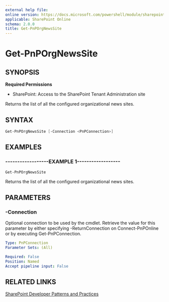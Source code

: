 ```yaml
---
external help file:
online version: https://docs.microsoft.com/powershell/module/sharepoint-pnp/get-pnporgnewssite
applicable: SharePoint Online
schema: 2.0.0
title: Get-PnPOrgNewsSite
---
```


# Get-PnPOrgNewsSite

## SYNOPSIS

**Required Permissions**

* SharePoint: Access to the SharePoint Tenant Administration site

Returns the list of all the configured organizational news sites.

## SYNTAX 

```powershell
Get-PnPOrgNewsSite [-Connection <PnPConnection>]
```

## EXAMPLES

### ------------------EXAMPLE 1------------------
```powershell
Get-PnPOrgNewsSite
```

Returns the list of all the configured organizational news sites.

## PARAMETERS

### -Connection
Optional connection to be used by the cmdlet. Retrieve the value for this parameter by either specifying -ReturnConnection on Connect-PnPOnline or by executing Get-PnPConnection.

```yaml
Type: PnPConnection
Parameter Sets: (All)

Required: False
Position: Named
Accept pipeline input: False
```

## RELATED LINKS

[SharePoint Developer Patterns and Practices](https://aka.ms/sppnp)